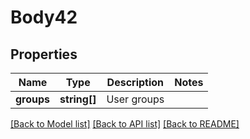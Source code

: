 # Body42

## Properties
Name | Type | Description | Notes
------------ | ------------- | ------------- | -------------
**groups** | **string[]** | User groups | 

[[Back to Model list]](../README.md#documentation-for-models) [[Back to API list]](../README.md#documentation-for-api-endpoints) [[Back to README]](../README.md)


